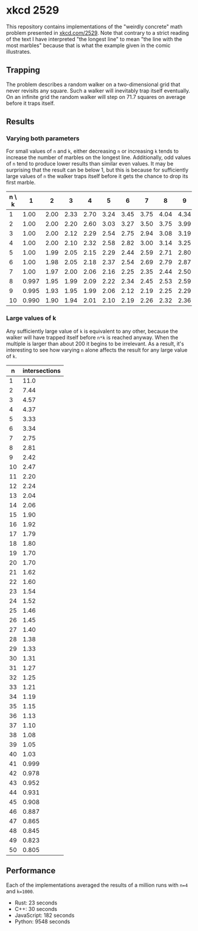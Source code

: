 # xkcd 2529
This repository contains implementations of the "weirdly concrete" math problem presented in [xkcd.com/2529](https://xkcd.com/2529/). Note that contrary to a strict reading of the text I have interpreted "the longest line" to mean "the line with the most marbles" because that is what the example given in the comic illustrates.

## Trapping
The problem describes a random walker on a two-dimensional grid that never revisits any square. Such a walker will inevitably trap itself eventually. On an infinite grid the random walker will step on 71.7 squares on average before it traps itself.

## Results
### Varying both parameters
For small values of `n` and `k`, either decreasing `n` or increasing `k` tends to increase the number of marbles on the longest line. Additionally, odd values of `n` tend to produce lower results than similar even values. It may be surprising that the result can be below 1, but this is because for sufficiently large values of `n` the walker traps itself before it gets the chance to drop its first marble.

| n \ k | 1 | 2 | 3 | 4 | 5 | 6 | 7 | 8 | 9 | 10 |
|---|------|------|------|------|------|------|------|------|------|------|
| 1 | 1.00 | 2.00 | 2.33 | 2.70 | 3.24 | 3.45 | 3.75 | 4.04 | 4.34 | 4.56 |
| 2 | 1.00 | 2.00 | 2.20 | 2.60 | 3.03 | 3.27 | 3.50 | 3.75 | 3.99 | 4.20 |
| 3 | 1.00 | 2.00 | 2.12 | 2.29 | 2.54 | 2.75 | 2.94 | 3.08 | 3.19 | 3.29 |
| 4 | 1.00 | 2.00 | 2.10 | 2.32 | 2.58 | 2.82 | 3.00 | 3.14 | 3.25 | 3.37 |
| 5 | 1.00 | 1.99 | 2.05 | 2.15 | 2.29 | 2.44 | 2.59 | 2.71 | 2.80 | 2.87 |
| 6 | 1.00 | 1.98 | 2.05 | 2.18 | 2.37 | 2.54 | 2.69 | 2.79 | 2.87 | 2.93 |
| 7 | 1.00 | 1.97 | 2.00 | 2.06 | 2.16 | 2.25 | 2.35 | 2.44 | 2.50 | 2.55 |
| 8 | 0.997 | 1.95 | 1.99 | 2.09 | 2.22 | 2.34 | 2.45 | 2.53 | 2.59 | 2.63 |
| 9 | 0.995 | 1.93 | 1.95 | 1.99 | 2.06 | 2.12 | 2.19 | 2.25 | 2.29 | 2.33 |
| 10 | 0.990 | 1.90 | 1.94 | 2.01 | 2.10 | 2.19 | 2.26 | 2.32 | 2.36 | 2.39 |

### Large values of k
Any sufficiently large value of `k` is equivalent to any other, because the walker will have trapped itself before `n*k` is reached anyway. When the multiple is larger than about 200 it begins to be irrelevant. As a result, it's interesting to see how varying `n` alone affects the result for any large value of `k`.

| n | intersections |
|---|------|
| 1 | 11.0 |
| 2 | 7.44 |
| 3 | 4.57 |
| 4 | 4.37 |
| 5 | 3.33 |
| 6 | 3.34 |
| 7 | 2.75 |
| 8 | 2.81 |
| 9 | 2.42 |
| 10 | 2.47 |
| 11 | 2.20 |
| 12 | 2.24 |
| 13 | 2.04 |
| 14 | 2.06 |
| 15 | 1.90 |
| 16 | 1.92 |
| 17 | 1.79 |
| 18 | 1.80 |
| 19 | 1.70 |
| 20 | 1.70 |
| 21 | 1.62 |
| 22 | 1.60 |
| 23 | 1.54 |
| 24 | 1.52 |
| 25 | 1.46 |
| 26 | 1.45 |
| 27 | 1.40 |
| 28 | 1.38 |
| 29 | 1.33 |
| 30 | 1.31 |
| 31 | 1.27 |
| 32 | 1.25 |
| 33 | 1.21 |
| 34 | 1.19 |
| 35 | 1.15 |
| 36 | 1.13 |
| 37 | 1.10 |
| 38 | 1.08 |
| 39 | 1.05 |
| 40 | 1.03 |
| 41 | 0.999 |
| 42 | 0.978 |
| 43 | 0.952 |
| 44 | 0.931 |
| 45 | 0.908 |
| 46 | 0.887 |
| 47 | 0.865 |
| 48 | 0.845 |
| 49 | 0.823 |
| 50 | 0.805 |

## Performance
Each of the implementations averaged the results of a million runs with `n=4` and `k=1000`.
* Rust: 23 seconds
* C++: 30 seconds
* JavaScript: 182 seconds
* Python: 9548 seconds

